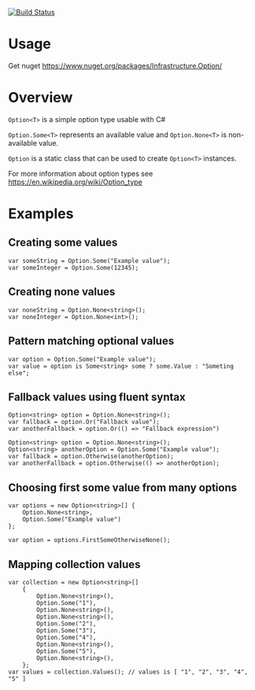 [![Build Status](https://vilppu.visualstudio.com/Infrastructure.Option/_apis/build/status/vilppu.Infrastructure.Option?branchName=main)](https://vilppu.visualstudio.com/Infrastructure.Option/_build/latest?definitionId=1&branchName=main)

# Usage

Get nuget https://www.nuget.org/packages/Infrastructure.Option/

# Overview

`Option<T>` is a simple option type usable with C#

`Option.Some<T>` represents an available value and `Option.None<T>` is non-available value.

`Option` is a static class that can be used to create `Option<T>` instances.

For more information about option types see https://en.wikipedia.org/wiki/Option_type

# Examples

## Creating some values

```
var someString = Option.Some("Example value");
var someInteger = Option.Some(12345);
```

## Creating none values

```
var noneString = Option.None<string>();
var noneInteger = Option.None<int>();
```

## Pattern matching optional values

```
var option = Option.Some("Example value");
var value = option is Some<string> some ? some.Value : "Someting else";
```

## Fallback values using fluent syntax

```
Option<string> option = Option.None<string>();
var fallback = option.Or("Fallback value");
var anotherFallback = option.Or(() => "Fallback expression")
```

```
Option<string> option = Option.None<string>();
Option<string> anotherOption = Option.Some("Example value");
var fallback = option.Otherwise(anotherOption);
var anotherFallback = option.Otherwise(() => anotherOption);
```

## Choosing first some value from many options

```
var options = new Option<string>[] {
    Option.None<string>,
    Option.Some("Example value")
};

var option = options.FirstSomeOtherwiseNone();
```

## Mapping collection values

```
var collection = new Option<string>[]
    {
        Option.None<string>(),
        Option.Some("1"),
        Option.None<string>(),
        Option.None<string>(),
        Option.Some("2"),
        Option.Some("3"),
        Option.Some("4"),
        Option.None<string>(),
        Option.Some("5"),
        Option.None<string>(),
    };
var values = collection.Values(); // values is [ "1", "2", "3", "4", "5" ]
```
